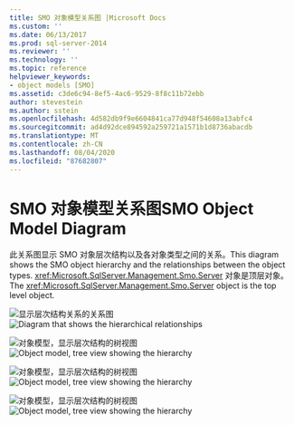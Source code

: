 ```yaml
---
title: SMO 对象模型关系图 |Microsoft Docs
ms.custom: ''
ms.date: 06/13/2017
ms.prod: sql-server-2014
ms.reviewer: ''
ms.technology: ''
ms.topic: reference
helpviewer_keywords:
- object models [SMO]
ms.assetid: c3de6c94-8ef5-4ac6-9529-8f8c11b72ebb
author: stevestein
ms.author: sstein
ms.openlocfilehash: 4d582db9f9e6604841ca77d948f54608a13abfc4
ms.sourcegitcommit: ad4d92dce894592a259721a1571b1d8736abacdb
ms.translationtype: MT
ms.contentlocale: zh-CN
ms.lasthandoff: 08/04/2020
ms.locfileid: "87682807"
---
```

# <a name="smo-object-model-diagram"></a><span data-ttu-id="b4c78-102">SMO 对象模型关系图</span><span class="sxs-lookup"><span data-stu-id="b4c78-102">SMO Object Model Diagram</span></span>
  <span data-ttu-id="b4c78-103">此关系图显示 SMO 对象层次结构以及各对象类型之间的关系。</span><span class="sxs-lookup"><span data-stu-id="b4c78-103">This diagram shows the SMO object hierarchy and the relationships between the object types.</span></span> <span data-ttu-id="b4c78-104"><xref:Microsoft.SqlServer.Management.Smo.Server> 对象是顶层对象。</span><span class="sxs-lookup"><span data-stu-id="b4c78-104">The <xref:Microsoft.SqlServer.Management.Smo.Server> object is the top level object.</span></span>  
  
 <span data-ttu-id="b4c78-105">![显示层次结构关系的关系图](../../../2014/database-engine/dev-guide/media/object-diagram.gif "显示层次结构关系的关系图")</span><span class="sxs-lookup"><span data-stu-id="b4c78-105">![Diagram that shows the hierarchical relationships](../../../2014/database-engine/dev-guide/media/object-diagram.gif "Diagram that shows the hierarchical relationships")</span></span>  
  
 <span data-ttu-id="b4c78-106">![对象模型，显示层次结构的树视图](../../../2014/database-engine/dev-guide/media/object-diagram-02.gif "对象模型，显示层次结构的树视图")</span><span class="sxs-lookup"><span data-stu-id="b4c78-106">![Object model, tree view showing the hierarchy](../../../2014/database-engine/dev-guide/media/object-diagram-02.gif "Object model, tree view showing the hierarchy")</span></span>  
  
 <span data-ttu-id="b4c78-107">![对象模型，显示层次结构的树视图](../../../2014/database-engine/dev-guide/media/object-diagram-03.gif "对象模型，显示层次结构的树视图")</span><span class="sxs-lookup"><span data-stu-id="b4c78-107">![Object model, tree view showing the hierarchy](../../../2014/database-engine/dev-guide/media/object-diagram-03.gif "Object model, tree view showing the hierarchy")</span></span>  
  
 <span data-ttu-id="b4c78-108">![对象模型，显示层次结构的树视图](../../../2014/database-engine/dev-guide/media/object-diagram-04.gif "对象模型，显示层次结构的树视图")</span><span class="sxs-lookup"><span data-stu-id="b4c78-108">![Object model, tree view showing the hierarchy](../../../2014/database-engine/dev-guide/media/object-diagram-04.gif "Object model, tree view showing the hierarchy")</span></span>  
  
  
